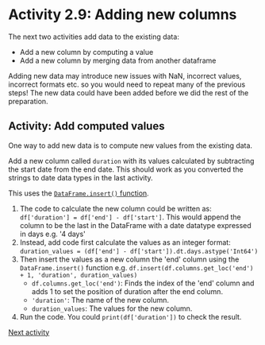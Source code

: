# Activity 2.9: Adding new columns

The next two activities add data to the existing data:

- Add a new column by computing a value
- Add a new column by merging data from another dataframe

Adding new data may introduce new issues with NaN, incorrect values, incorrect formats etc. so you would need to repeat
many of the previous steps! The new data could have been added before we did the rest of the preparation.

## Activity: Add computed values

One way to add new data is to compute new values from the existing data.

Add a new column called `duration` with its values calculated by subtracting the start date from the end date. This
should work as you converted the strings to date data types in the last activity.

This uses the [`DataFrame.insert()` function](https://pandas.pydata.org/docs/reference/api/pandas.DataFrame.insert.html#pandas.DataFrame.insert).

1. The code to calculate the new column could be written as:  `df['duration'] = df['end'] - df['start']`. This would
   append the column to be the last in the DataFrame with a date datatype expressed in days e.g. '4 days'
2. Instead, add code first calculate the values as an integer format:
   `duration_values = (df['end'] - df['start']).dt.days.astype('Int64')`
3. Then insert the values as a new column the 'end' column using the `DataFrame.insert()` function e.g.
   `df.insert(df.columns.get_loc('end') + 1, 'duration', duration_values)`
    - `df.columns.get_loc('end')`: Finds the index of the 'end' column and adds 1 to set the position of duration after the end column. 
    - `'duration'`: The name of the new column.
    - `duration_values`: The values for the new column.
4. Run the code. You could `print(df['duration'])` to check the result.

[Next activity](2-15-joining-dataframes.md)